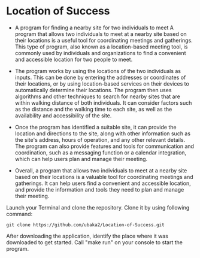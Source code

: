 # Location of Success

- A program for finding a nearby site for two individuals to meet A program that allows two individuals to meet at a nearby site based on their locations is a useful tool for coordinating meetings and gatherings. This type of program, also known as a location-based meeting tool, is commonly used by individuals and organizations to find a convenient and accessible location for two people to meet.

- The program works by using the locations of the two individuals as inputs. This can be done by entering the addresses or coordinates of their locations, or by using location-based services on their devices to automatically determine their locations. The program then uses algorithms and other techniques to search for nearby sites that are within walking distance of both individuals. It can consider factors such as the distance and the walking time to each site, as well as the availability and accessibility of the site.

- Once the program has identified a suitable site, it can provide the location and directions to the site, along with other information such as the site's address, hours of operation, and any other relevant details. The program can also provide features and tools for communication and coordination, such as a messaging function or a calendar integration, which can help users plan and manage their meeting.

- Overall, a program that allows two individuals to meet at a nearby site based on their locations is a valuable tool for coordinating meetings and gatherings. It can help users find a convenient and accessible location, and provide the information and tools they need to plan and manage their meeting.

Launch your Terminal and clone the repository. Clone it by using following command: 
```
git clone https://github.com/ubaka2/Location-of-Success.git
```
After downloading the application, identify the place where it was downloaded to get started.
Call "make run" on your console to start the program.

